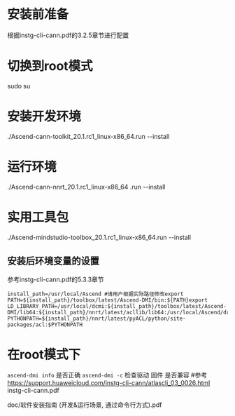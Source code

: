 # 安装前准备

 根据instg-cli-cann.pdf的3.2.5章节进行配置
 
# 切换到root模式
sudo su

# 安装开发环境

./Ascend-cann-toolkit_20.1.rc1_linux-x86_64.run --install

# 运行环境
./Ascend-cann-nnrt_20.1.rc1_linux-x86_64 .run --install

# 实用工具包
./Ascend-mindstudio-toolbox_20.1.rc1_linux-x86_64.run --install

## 安装后环境变量的设置
参考instg-cli-cann.pdf的5.3.3章节
```
install_path=/usr/local/Ascend #请用户根据实际路径修改export PATH=${install_path}/toolbox/latest/Ascend-DMI/bin:${PATH}export LD_LIBRARY_PATH=/usr/local/dcmi:${install_path}/toolbox/latest/Ascend-DMI/lib64:${install_path}/nnrt/latest/acllib/lib64:/usr/local/Ascend/driver/lib64:${LD_LIBRARY_PATH}export PYTHONPATH=${install_path}/nnrt/latest/pyACL/python/site-packages/acl:$PYTHONPATH
```

# 在root模式下
`ascend-dmi info` 是否正确
`ascend-dmi -c` 检查驱动 固件 是否兼容
#参考
https://support.huaweicloud.com/instg-cli-cann/atlascli_03_0026.html
instg-cli-cann.pdf

doc/软件安装指南 (开发&运行场景, 通过命令行方式).pdf